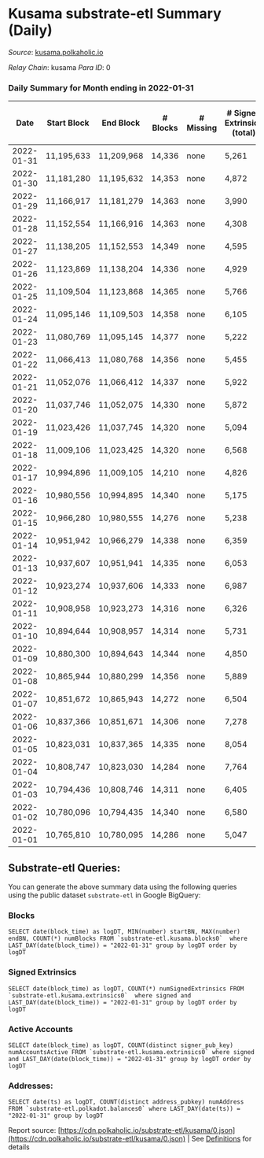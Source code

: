 # Kusama substrate-etl Summary (Daily)

_Source_: [kusama.polkaholic.io](https://kusama.polkaholic.io)

*Relay Chain*: kusama
*Para ID*: 0



### Daily Summary for Month ending in 2022-01-31


| Date | Start Block | End Block | # Blocks | # Missing | # Signed Extrinsics (total) | # Active Accounts | # Addresses with Balances | # Events | # Transfers | # XCM Transfers In | # XCM Transfers Out |
| ---- | ----------- | --------- | -------- | --------- | --------------------------- | ----------------- | ------------------------- | -------- | ----------- | ------------------ | ------------------- |
| 2022-01-31 | 11,195,633 | 11,209,968 | 14,336 | none  | 5,261 | 1,352 | 235,753 | 459,521 | 1,843 ($72,876,850.13) | 51 ($197,067.36) | 72 ($163,560.98) |
| 2022-01-30 | 11,181,280 | 11,195,632 | 14,353 | none  | 4,872 | 1,227 |  | 451,903 | 1,329 ($5,211,177.73) | 54 ($136,762.86) | 123 ($251,690.29) |
| 2022-01-29 | 11,166,917 | 11,181,279 | 14,363 | none  | 3,990 | 1,211 |  | 429,016 | 1,309 ($2,148,334.95) | 46 ($279,693.54) | 114 ($178,464.81) |
| 2022-01-28 | 11,152,554 | 11,166,916 | 14,363 | none  | 4,308 | 1,211 |  | 440,395 | 1,174 ($6,723,422.86) | 45 ($118,972.46) | 105 ($347,061.50) |
| 2022-01-27 | 11,138,205 | 11,152,553 | 14,349 | none  | 4,595 | 1,396 |  | 432,508 | 1,495 ($5,939,803.06) | 74 ($543,536.60) | 171 ($334,368.59) |
| 2022-01-26 | 11,123,869 | 11,138,204 | 14,336 | none  | 4,929 | 1,431 |  | 444,467 | 1,662 ($14,371,476.90) | 86 ($497,445.75) | 168 ($326,438.85) |
| 2022-01-25 | 11,109,504 | 11,123,868 | 14,365 | none  | 5,766 | 1,700 |  | 444,689 | 1,897 ($9,378,638.68) | 125 ($1,889,405.13) | 376 ($1,061,240.60) |
| 2022-01-24 | 11,095,146 | 11,109,503 | 14,358 | none  | 6,105 | 1,755 |  | 454,789 | 1,950 ($10,878,425.24) | 91 ($309,037.11) | 431 ($1,495,998.41) |
| 2022-01-23 | 11,080,769 | 11,095,145 | 14,377 | none  | 5,222 | 1,521 |  | 421,489 | 1,608 ($5,501,199.95) | 61 ($192,451.84) | 235 ($514,458.55) |
| 2022-01-22 | 11,066,413 | 11,080,768 | 14,356 | none  | 5,455 | 1,666 |  | 429,474 | 2,062 ($9,488,963.01) | 167 ($1,591,911.60) | 297 ($1,417,388.50) |
| 2022-01-21 | 11,052,076 | 11,066,412 | 14,337 | none  | 5,922 | 1,776 |  | 442,813 | 1,975 ($10,000,321.70) | 84 ($1,121,506.45) | 121 ($371,719.92) |
| 2022-01-20 | 11,037,746 | 11,052,075 | 14,330 | none  | 5,872 | 1,828 |  | 469,656 | 1,997 ($4,387,793.60) | 77 ($2,500,991.41) | 134 ($258,426.46) |
| 2022-01-19 | 11,023,426 | 11,037,745 | 14,320 | none  | 5,094 | 1,391 |  | 441,259 | 1,769 ($7,512,773.64) | 60 ($40,521.90) | 108 ($262,295.72) |
| 2022-01-18 | 11,009,106 | 11,023,425 | 14,320 | none  | 6,568 | 1,516 |  | 443,845 | 1,855 ($9,517,133.87) | 52 ($114,579.96) | 100 ($356,577.21) |
| 2022-01-17 | 10,994,896 | 11,009,105 | 14,210 | none  | 4,826 | 1,741 |  | 434,929 | 1,584 ($2,567,055.41) | 35 ($82,599.09) | 126 ($210,421.87) |
| 2022-01-16 | 10,980,556 | 10,994,895 | 14,340 | none  | 5,175 | 1,442 |  | 415,783 | 1,527 ($28,823,834.06) | 63 ($560,935.93) | 121 ($802,238.18) |
| 2022-01-15 | 10,966,280 | 10,980,555 | 14,276 | none  | 5,238 | 1,654 |  | 433,076 | 1,940 ($4,624,078.03) | 113 ($537,642.20) | 192 ($620,600.05) |
| 2022-01-14 | 10,951,942 | 10,966,279 | 14,338 | none  | 6,359 | 2,232 |  | 445,820 | 2,634 ($13,873,025.96) | 80 ($311,753.70) | 119 ($90,495.49) |
| 2022-01-13 | 10,937,607 | 10,951,941 | 14,335 | none  | 6,053 | 1,918 |  | 443,297 | 2,413 ($29,150,144.51) | 62 ($880,467.05) | 79 ($117,911.93) |
| 2022-01-12 | 10,923,274 | 10,937,606 | 14,333 | none  | 6,987 | 1,875 |  | 451,232 | 2,390 ($7,157,873.29) | 77 ($298,448.21) | 73 ($110,525.26) |
| 2022-01-11 | 10,908,958 | 10,923,273 | 14,316 | none  | 6,326 | 2,102 |  | 426,477 | 2,500 ($23,561,709.08) | 79 ($354,044.11) | 85 ($379,752.22) |
| 2022-01-10 | 10,894,644 | 10,908,957 | 14,314 | none  | 5,731 | 1,625 |  | 427,173 | 2,071 ($20,151,654.01) | 38 ($124,432.44) | 87 ($246,187.15) |
| 2022-01-09 | 10,880,300 | 10,894,643 | 14,344 | none  | 4,850 | 1,436 |  | 380,721 | 2,905 ($8,868,517.13) | 48 ($167,484.03) | 60 ($169,614.04) |
| 2022-01-08 | 10,865,944 | 10,880,299 | 14,356 | none  | 5,889 | 1,613 |  | 364,404 | 2,012 ($42,630,959.05) | 58 ($188,333.39) | 100 ($320,742.85) |
| 2022-01-07 | 10,851,672 | 10,865,943 | 14,272 | none  | 6,504 | 1,833 |  | 389,993 | 2,185 ($7,707,070.39) | 49 ($120,244.38) | 79 ($155,324.62) |
| 2022-01-06 | 10,837,366 | 10,851,671 | 14,306 | none  | 7,278 | 1,981 |  | 397,407 | 2,393 ($7,541,567.28) | 50 ($148,210.47) | 93 ($248,669.11) |
| 2022-01-05 | 10,823,031 | 10,837,365 | 14,335 | none  | 8,054 | 2,330 |  | 386,198 | 2,425 ($10,203,914.51) | 52 ($313,600.82) | 117 ($458,700.18) |
| 2022-01-04 | 10,808,747 | 10,823,030 | 14,284 | none  | 7,764 | 1,964 |  | 393,831 | 2,984 ($7,927,655.55) | 69 ($328,851.46) | 78 ($195,096.20) |
| 2022-01-03 | 10,794,436 | 10,808,746 | 14,311 | none  | 6,405 | 1,507 |  | 400,003 | 3,560 ($16,172,332.48) | 53 ($90,309.72) | 79 ($110,490.44) |
| 2022-01-02 | 10,780,096 | 10,794,435 | 14,340 | none  | 6,580 | 1,543 |  | 369,749 | 2,157 ($4,568,599.76) | 71 ($187,404.95) | 53 ($88,395.56) |
| 2022-01-01 | 10,765,810 | 10,780,095 | 14,286 | none  | 5,047 | 1,469 |  | 354,081 | 1,926 ($5,680,726.86) | 31 ($68,660.17) | 75 ($140,026.15) |

## Substrate-etl Queries:
You can generate the above summary data using the following queries using the public dataset `substrate-etl` in Google BigQuery:


### Blocks
```
SELECT date(block_time) as logDT, MIN(number) startBN, MAX(number) endBN, COUNT(*) numBlocks FROM `substrate-etl.kusama.blocks0`  where LAST_DAY(date(block_time)) = "2022-01-31" group by logDT order by logDT
```


### Signed Extrinsics
```
SELECT date(block_time) as logDT, COUNT(*) numSignedExtrinsics FROM `substrate-etl.kusama.extrinsics0`  where signed and LAST_DAY(date(block_time)) = "2022-01-31" group by logDT order by logDT
```


### Active Accounts
```
SELECT date(block_time) as logDT, COUNT(distinct signer_pub_key) numAccountsActive FROM `substrate-etl.kusama.extrinsics0` where signed and LAST_DAY(date(block_time)) = "2022-01-31" group by logDT order by logDT
```


### Addresses:
```
SELECT date(ts) as logDT, COUNT(distinct address_pubkey) numAddress FROM `substrate-etl.polkadot.balances0` where LAST_DAY(date(ts)) = "2022-01-31" group by logDT
```



Report source: [https://cdn.polkaholic.io/substrate-etl/kusama/0.json](https://cdn.polkaholic.io/substrate-etl/kusama/0.json) | See [Definitions](/DEFINITIONS.md) for details
